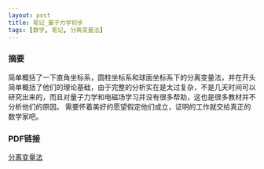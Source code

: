 ```yaml
---
layout: post
title: 笔记_量子力学初步
tags: [数学, 笔记, 分离变量法]
---
```


### 摘要
简单概括了一下直角坐标系，圆柱坐标系和球面坐标系下的分离变量法，并在开头简单概括了他们的理论基础，由于完整的分析实在是太过复杂，不是几天时间可以研究出来的，而且对量子力学和电磁场学习并没有很多帮助，这也是很多教材并不分析他们的原因。
需要怀着美好的愿望假定他们成立，证明的工作就交给真正的数学家吧。

### PDF链接

[分离变量法](https://naibaowjk.github.io/documents/笔记_分离变量法.pdf)